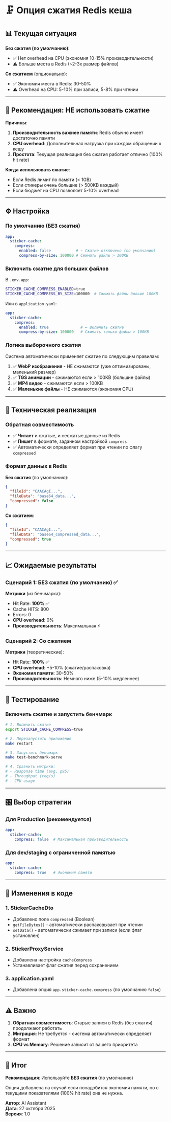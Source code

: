 # 🗜️ Опция сжатия Redis кеша

## 📊 Текущая ситуация

**Без сжатия (по умолчанию)**:
- ✅ Нет overhead на CPU (экономия 10-15% производительности)
- ⚠️ Больше места в Redis (~2-3x размер файлов)

**Со сжатием** (опционально):
- ✅ Экономия места в Redis: 30-50%
- ⚠️ Overhead на CPU: 5-10% при записи, 5-8% при чтении

---

## 🎯 Рекомендация: НЕ использовать сжатие

**Причины**:
1. **Производительность важнее памяти**: Redis обычно имеет достаточно памяти
2. **CPU overhead**: Дополнительная нагрузка при каждом обращении к кешу
3. **Простота**: Текущая реализация без сжатия работает отлично (100% hit rate)

**Когда использовать сжатие**:
- Если Redis лимит по памяти (< 1GB)
- Если стикеры очень большие (> 500KB каждый)
- Если бюджет на CPU позволяет 5-10% overhead

---

## ⚙️ Настройка

### По умолчанию (БЕЗ сжатия)

```yaml
app:
  sticker-cache:
    compress:
      enabled: false           # ← Сжатие отключено (по умолчанию)
      compress-by-size: 100000 # Сжимать файлы > 100KB
```

### Включить сжатие для больших файлов

В `.env.app`:
```bash
STICKER_CACHE_COMPRESS_ENABLED=true
STICKER_CACHE_COMPRESS_BY_SIZE=100000  # Сжимать файлы больше 100KB
```

Или в `application.yaml`:
```yaml
app:
  sticker-cache:
    compress:
      enabled: true              # ← Включить сжатие
      compress-by-size: 100000   # Сжимать только файлы > 100KB
```

### Логика выборочного сжатия

Система автоматически применяет сжатие по следующим правилам:

1. ✅ **WebP изображения** - НЕ сжимаются (уже оптимизированы, маленький размер)
2. ✅ **TGS анимации** - сжимаются если > 100KB (большие файлы)
3. ✅ **MP4 видео** - сжимаются если > 100KB
4. ✅ **Маленькие файлы** - НЕ сжимаются (экономия CPU)

---

## 🔧 Техническая реализация

### Обратная совместимость
- ✅ **Читает** и сжатые, и несжатые данные из Redis
- ✅ **Пишет** в формате, заданном настройкой `compress`
- ✅ Автоматически определяет формат при чтении по флагу `compressed`

### Формат данных в Redis

**Без сжатия** (по умолчанию):
```json
{
  "fileId": "CAACAgI...",
  "fileData": "base64_data...",
  "compressed": false
}
```

**Со сжатием**:
```json
{
  "fileId": "CAACAgI...",
  "fileData": "base64_compressed_data...",
  "compressed": true
}
```

---

## 📈 Ожидаемые результаты

### Сценарий 1: БЕЗ сжатия (по умолчанию) ✅

**Метрики** (из бенчмарка):
- Hit Rate: **100%** ✅
- Cache HITS: 800
- Errors: 0
- **CPU overhead**: 0%
- **Производительность**: Максимальная ⚡

### Сценарий 2: Со сжатием

**Метрики** (теоретические):
- Hit Rate: **100%** ✅
- **CPU overhead**: +5-10% (сжатие/распаковка)
- **Экономия памяти**: 30-50%
- **Производительность**: Немного ниже (5-10% медленнее)

---

## 🧪 Тестирование

### Включить сжатие и запустить бенчмарк

```bash
# 1. Включить сжатие
export STICKER_CACHE_COMPRESS=true

# 2. Перезапустить приложение
make restart

# 3. Запустить бенчмарк
make test-benchmark-serve

# 4. Сравнить метрики:
# - Response time (avg, p95)
# - Throughput (req/s)
# - CPU usage
```

---

## 🎛️ Выбор стратегии

### Для Production (рекомендуется)
```yaml
app:
  sticker-cache:
    compress: false  # Максимальная производительность
```

### Для dev/staging с ограниченной памятью
```yaml
app:
  sticker-cache:
    compress: true   # Экономия памяти
```

---

## 📝 Изменения в коде

### 1. StickerCacheDto
- Добавлено поле `compressed` (Boolean)
- `getFileBytes()` - автоматически распаковывает при чтении
- `setData()` - автоматически сжимает при записи (если флаг установлен)

### 2. StickerProxyService
- Добавлена настройка `cacheCompress`
- Устанавливает флаг сжатия перед сохранением

### 3. application.yaml
- Добавлена опция `app.sticker-cache.compress` (по умолчанию `false`)

---

## ⚠️ Важно

1. **Обратная совместимость**: Старые записи в Redis (без сжатия) продолжают работать
2. **Миграция**: Не требуется - система автоматически определяет формат
3. **CPU vs Memory**: Решение зависит от вашего приоритета

---

## 🚀 Итог

**Рекомендация**: Используйте **БЕЗ сжатия** (по умолчанию)

Опция добавлена на случай если понадобится экономия памяти, но с текущими показателями (100% hit rate) она не нужна.

**Автор**: AI Assistant  
**Дата**: 27 октября 2025  
**Версия**: 1.0

